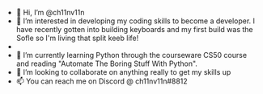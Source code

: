 - 👋 Hi, I’m @ch11nv11n
- 👀 I’m interested in developing my coding skills to become a developer. I have recently gotten into building keyboards and my first build was the Sofle so I'm living that split keeb life!
- 
- 🌱 I’m currently learning Python through the courseware CS50 course and reading "Automate The Boring Stuff With Python".
- 💞️ I’m looking to collaborate on anything really to get my skills up
- 📫 You can reach me on Discord @ ch11nv11n#8812

<!---
ch11nv11n/ch11nv11n is a ✨ special ✨ repository because its `README.md` (this file) appears on your GitHub profile.
You can click the Preview link to take a look at your changes.
--->
